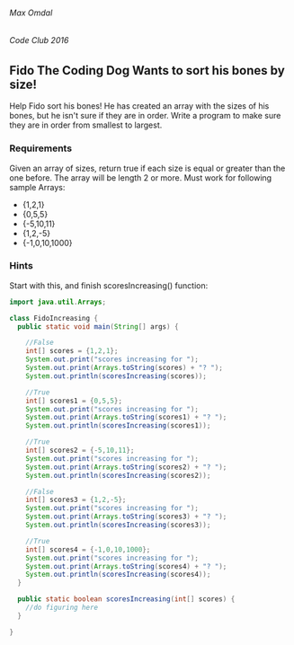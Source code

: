 ###### Max Omdal ######
###### Code Club 2016 ######

## Fido The Coding Dog Wants to sort his bones by size!

Help Fido sort his bones! He has created an array with the sizes of his bones, but he isn't sure if they are in order. Write a program to make sure they are in order from smallest to largest.

### Requirements ###
Given an array of sizes, return true if each size is equal or greater than the one before. The array will be length 2 or more.
Must work for following sample Arrays:
- {1,2,1}
- {0,5,5}
- {-5,10,11}
- {1,2,-5}
- {-1,0,10,1000}

### Hints ###
Start with this, and finish scoresIncreasing() function:
```java
import java.util.Arrays;

class FidoIncreasing {
  public static void main(String[] args) {

    //False
    int[] scores = {1,2,1};
    System.out.print("scores increasing for ");
    System.out.print(Arrays.toString(scores) + "? ");
    System.out.println(scoresIncreasing(scores));

    //True
    int[] scores1 = {0,5,5};
    System.out.print("scores increasing for ");
    System.out.print(Arrays.toString(scores1) + "? ");
    System.out.println(scoresIncreasing(scores1));

    //True
    int[] scores2 = {-5,10,11};
    System.out.print("scores increasing for ");
    System.out.print(Arrays.toString(scores2) + "? ");
    System.out.println(scoresIncreasing(scores2));

    //False
    int[] scores3 = {1,2,-5};
    System.out.print("scores increasing for ");
    System.out.print(Arrays.toString(scores3) + "? ");
    System.out.println(scoresIncreasing(scores3));

    //True
    int[] scores4 = {-1,0,10,1000};
    System.out.print("scores increasing for ");
    System.out.print(Arrays.toString(scores4) + "? ");
    System.out.println(scoresIncreasing(scores4));
  }

  public static boolean scoresIncreasing(int[] scores) {
    //do figuring here
  }

}
```
